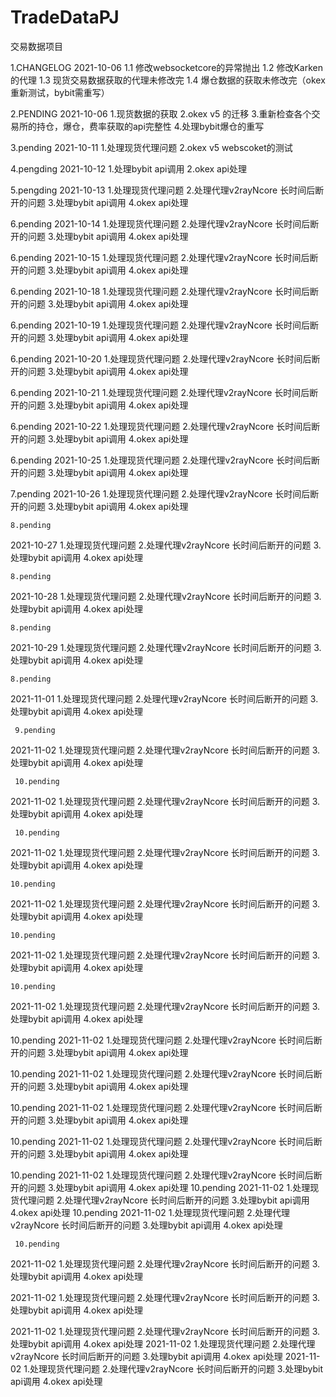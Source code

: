 # TradeDataPJ
交易数据项目

1.CHANGELOG
  2021-10-06
  1.1 修改websocketcore的异常抛出
  1.2 修改Karken的代理
  1.3 现货交易数据获取的代理未修改完
  1.4 爆仓数据的获取未修改完（okex重新测试，bybit需重写）
  
  


2.PENDING
 2021-10-06
 1.现货数据的获取
 2.okex v5 的迁移
 3.重新检查各个交易所的持仓，爆仓，费率获取的api完整性
 4.处理bybit爆仓的重写
 
 
 3.pending
 2021-10-11
 1.处理现货代理问题
 2.okex v5 webscoket的测试
 
 
 4.pengding
 2021-10-12
 1.处理bybit api调用
 2.okex api处理
 
 
 5.pengding 
 2021-10-13
 1.处理现货代理问题
 2.处理代理v2rayNcore 长时间后断开的问题
 3.处理bybit api调用
 4.okex api处理
 
 
 6.pending
 2021-10-14
 1.处理现货代理问题
 2.处理代理v2rayNcore 长时间后断开的问题
 3.处理bybit api调用
 4.okex api处理
 
 
 6.pending
 2021-10-15
 1.处理现货代理问题
 2.处理代理v2rayNcore 长时间后断开的问题
 3.处理bybit api调用
 4.okex api处理
 
 
  6.pending
 2021-10-18
 1.处理现货代理问题
 2.处理代理v2rayNcore 长时间后断开的问题
 3.处理bybit api调用
 4.okex api处理
 
 
  6.pending
 2021-10-19
 1.处理现货代理问题
 2.处理代理v2rayNcore 长时间后断开的问题
 3.处理bybit api调用
 4.okex api处理
 
 
   6.pending
 2021-10-20
 1.处理现货代理问题
 2.处理代理v2rayNcore 长时间后断开的问题
 3.处理bybit api调用
 4.okex api处理
 
 
  
 
   6.pending
 2021-10-21
 1.处理现货代理问题
 2.处理代理v2rayNcore 长时间后断开的问题
 3.处理bybit api调用
 4.okex api处理
 
   6.pending
 2021-10-22
 1.处理现货代理问题
 2.处理代理v2rayNcore 长时间后断开的问题
 3.处理bybit api调用
 4.okex api处理
 
  6.pending
 2021-10-25
 1.处理现货代理问题
 2.处理代理v2rayNcore 长时间后断开的问题
 3.处理bybit api调用
 4.okex api处理
 
   7.pending
 2021-10-26
 1.处理现货代理问题
 2.处理代理v2rayNcore 长时间后断开的问题
 3.处理bybit api调用
 4.okex api处理
 
 
    8.pending
 2021-10-27
 1.处理现货代理问题
 2.处理代理v2rayNcore 长时间后断开的问题
 3.处理bybit api调用
 4.okex api处理
 
  
    8.pending
 2021-10-28
 1.处理现货代理问题
 2.处理代理v2rayNcore 长时间后断开的问题
 3.处理bybit api调用
 4.okex api处理
 
   
    8.pending
 2021-10-29
 1.处理现货代理问题
 2.处理代理v2rayNcore 长时间后断开的问题
 3.处理bybit api调用
 4.okex api处理
 
    8.pending
 2021-11-01
 1.处理现货代理问题
 2.处理代理v2rayNcore 长时间后断开的问题
 3.处理bybit api调用
 4.okex api处理
 
 
     9.pending
 2021-11-02
 1.处理现货代理问题
 2.处理代理v2rayNcore 长时间后断开的问题
 3.处理bybit api调用
 4.okex api处理
 
     10.pending
 2021-11-02
 1.处理现货代理问题
 2.处理代理v2rayNcore 长时间后断开的问题
 3.处理bybit api调用
 4.okex api处理
 
 
 
     10.pending
 2021-11-02
 1.处理现货代理问题
 2.处理代理v2rayNcore 长时间后断开的问题
 3.处理bybit api调用
 4.okex api处理
 
 
    10.pending
 2021-11-02
 1.处理现货代理问题
 2.处理代理v2rayNcore 长时间后断开的问题
 3.处理bybit api调用
 4.okex api处理
 
 
    10.pending
 2021-11-02
 1.处理现货代理问题
 2.处理代理v2rayNcore 长时间后断开的问题
 3.处理bybit api调用
 4.okex api处理
 
  
    10.pending
 2021-11-02
 1.处理现货代理问题
 2.处理代理v2rayNcore 长时间后断开的问题
 3.处理bybit api调用
 4.okex api处理
 
  10.pending
 2021-11-02
 1.处理现货代理问题
 2.处理代理v2rayNcore 长时间后断开的问题
 3.处理bybit api调用
 4.okex api处理
 
 
 
   10.pending
 2021-11-02
 1.处理现货代理问题
 2.处理代理v2rayNcore 长时间后断开的问题
 3.处理bybit api调用
 4.okex api处理
 
 
 
 
   10.pending
 2021-11-02
 1.处理现货代理问题
 2.处理代理v2rayNcore 长时间后断开的问题
 3.处理bybit api调用
 4.okex api处理
  
   10.pending
 2021-11-02
 1.处理现货代理问题
 2.处理代理v2rayNcore 长时间后断开的问题
 3.处理bybit api调用
 4.okex api处理
 
 
  10.pending
 2021-11-02
 1.处理现货代理问题
 2.处理代理v2rayNcore 长时间后断开的问题
 3.处理bybit api调用
 4.okex api处理
   10.pending
 2021-11-02
 1.处理现货代理问题
 2.处理代理v2rayNcore 长时间后断开的问题
 3.处理bybit api调用
 4.okex api处理
    10.pending
 2021-11-02
 1.处理现货代理问题
 2.处理代理v2rayNcore 长时间后断开的问题
 3.处理bybit api调用
 4.okex api处理
 
     10.pending
 2021-11-02
 1.处理现货代理问题
 2.处理代理v2rayNcore 长时间后断开的问题
 3.处理bybit api调用
 4.okex api处理
 
  2021-11-02
 1.处理现货代理问题
 2.处理代理v2rayNcore 长时间后断开的问题
 3.处理bybit api调用
 4.okex api处理
 
   2021-11-02
 1.处理现货代理问题
 2.处理代理v2rayNcore 长时间后断开的问题
 3.处理bybit api调用
 4.okex api处理
    2021-11-02
 1.处理现货代理问题
 2.处理代理v2rayNcore 长时间后断开的问题
 3.处理bybit api调用
 4.okex api处理
     2021-11-02
 1.处理现货代理问题
 2.处理代理v2rayNcore 长时间后断开的问题
 3.处理bybit api调用
 4.okex api处理